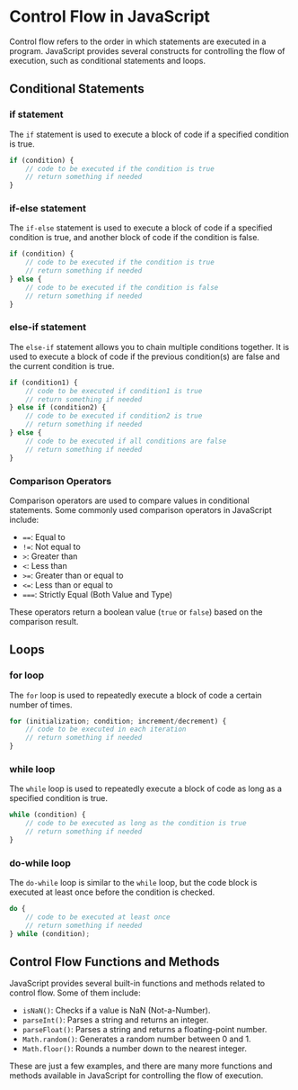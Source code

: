 # Control Flow in JavaScript
Control flow refers to the order in which statements are executed in a program. JavaScript provides several constructs for controlling the flow of execution, such as conditional statements and loops.

## Conditional Statements

### if statement

The `if` statement is used to execute a block of code if a specified condition is true.

```javascript
if (condition) {
    // code to be executed if the condition is true
    // return something if needed
}
```

### if-else statement

The `if-else` statement is used to execute a block of code if a specified condition is true, and another block of code if the condition is false.

```javascript
if (condition) {
    // code to be executed if the condition is true
    // return something if needed
} else {
    // code to be executed if the condition is false
    // return something if needed
}
```

### else-if statement

The `else-if` statement allows you to chain multiple conditions together. It is used to execute a block of code if the previous condition(s) are false and the current condition is true.

```javascript
if (condition1) {
    // code to be executed if condition1 is true
    // return something if needed
} else if (condition2) {
    // code to be executed if condition2 is true
    // return something if needed
} else {
    // code to be executed if all conditions are false
    // return something if needed
}
```

### Comparison Operators

Comparison operators are used to compare values in conditional statements. Some commonly used comparison operators in JavaScript include:

- `==`: Equal to
- `!=`: Not equal to
- `>`: Greater than
- `<`: Less than
- `>=`: Greater than or equal to
- `<=`: Less than or equal to
- `===`: Strictly Equal (Both Value and Type)

These operators return a boolean value (`true` or `false`) based on the comparison result.

## Loops

### for loop

The `for` loop is used to repeatedly execute a block of code a certain number of times.

```javascript
for (initialization; condition; increment/decrement) {
    // code to be executed in each iteration
    // return something if needed
}
```

### while loop

The `while` loop is used to repeatedly execute a block of code as long as a specified condition is true.

```javascript
while (condition) {
    // code to be executed as long as the condition is true
    // return something if needed
}
```

### do-while loop

The `do-while` loop is similar to the `while` loop, but the code block is executed at least once before the condition is checked.

```javascript
do {
    // code to be executed at least once
    // return something if needed
} while (condition);
```

## Control Flow Functions and Methods

JavaScript provides several built-in functions and methods related to control flow. Some of them include:

- `isNaN()`: Checks if a value is NaN (Not-a-Number).
- `parseInt()`: Parses a string and returns an integer.
- `parseFloat()`: Parses a string and returns a floating-point number.
- `Math.random()`: Generates a random number between 0 and 1.
- `Math.floor()`: Rounds a number down to the nearest integer.

These are just a few examples, and there are many more functions and methods available in JavaScript for controlling the flow of execution.

